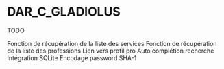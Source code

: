 # DAR_C_GLADIOLUS

TODO

Fonction de récupération de la liste des services
Fonction de récupération de la liste des professions
Lien vers profil pro
Auto complétion recherche
Intégration SQLite
Encodage password SHA-1
